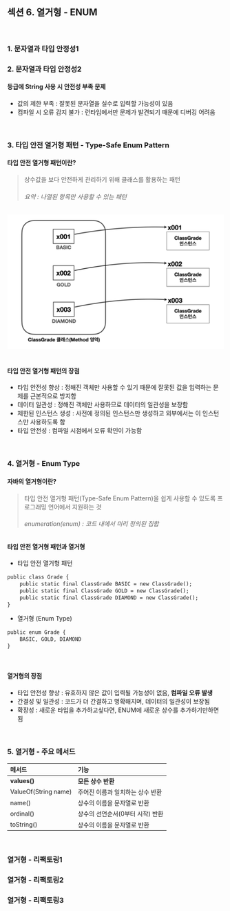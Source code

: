 ## 섹션 6. 열거형 - ENUM
<br>

### 1. 문자열과 타입 안정성1
### 2. 문자열과 타입 안정성2
#### 등급에 String 사용 시 안전성 부족 문제
- 값의 제한 부족 : 잘못된 문자열을 실수로 입력할 가능성이 있음
- 컴파일 시 오류 감지 불가 : 런타임에서만 문제가 발견되기 때문에 디버깅 어려움
<br>

### 3. 타입 안전 열거형 패턴 - Type-Safe Enum Pattern 
#### 타입 안전 열거형 패턴이란?
> 상수값을 보다 안전하게 관리하기 위해 클래스를 활용하는 패턴
> ###### 요약 : 나열된 항목만 사용할 수 있는 패턴

![Type-Safe Enum Pattern](https://raw.githubusercontent.com/somminn/TIL/refs/heads/main/image/%EC%8A%A4%ED%81%AC%EB%A6%B0%EC%83%B7%202025-03-07%20%EC%98%A4%EC%A0%84%2010.54.55.png)  
<br>

#### 타입 안전 열거형 패턴의 장점
- 타입 안전성 향상 : 정해진 객체만 사용할 수 있기 때문에 잘못된 값을 입력하는 문제를 근본적으로 방지함
- 데이터 일관성 : 정해진 객체만 사용하므로 데이터의 일관성을 보장함
- 제한된 인스턴스 생성 : 사전에 정의된 인스턴스만 생성하고 외부에서는 이 인스턴스만 사용하도록 함
- 타입 안전성 : 컴파일 시점에서 오류 확인이 가능함
<br>

### 4. 열거형 - Enum Type
#### 자바의 열거형이란?
>타입 안전 열거형 패턴(Type-Safe Enum Pattern)을 쉽게 사용할 수 있도록 프로그래밍 언어에서 지원하는 것    
>###### enumeration(enum) : 코드 내에서 미리 정의된 집합

#### 타입 안전 열거형 패턴과 열거형
- 타입 안전 열거형 패턴
```
public class Grade {
    public static final ClassGrade BASIC = new ClassGrade();
    public static final ClassGrade GOLD = new ClassGrade();
    public static final ClassGrade DIAMOND = new ClassGrade();
}
```
- 열거형 (Enum Type)
```
public enum Grade {
    BASIC, GOLD, DIAMOND
}
```
<br>

#### 열거형의 장점
- 타입 안전성 향상 : 유효하지 않은 값이 입력될 가능성이 없음, **컴파일 오류 발생**
- 간결성 및 일관성 : 코드가 더 간결하고 명확해지며, 데이터의 일관성이 보장됨 
- 확장성 : 새로운 타입을 추가하고싶다면, ENUM에 새로운 상수를 추가하기만하면 됨
<br>

### 5. 열거형 - 주요 메서드
| 메서드                  | 기능                  |
|:---------------------|:--------------------|
| **values()**         | **모든 상수 반환**        |
| ValueOf(String name) | 주어진 이름과 일치하는 상수 반환  |
| name()               | 상수의 이름을 문자열로 반환     |
| ordinal()            | 상수의 선언순서(0부터 시작) 반환 |
| toString()           | 상수의 이름을 문자열로 반환     |
<br>

### 열거형 - 리팩토링1
### 열거형 - 리팩토링2
### 열거형 - 리팩토링3
